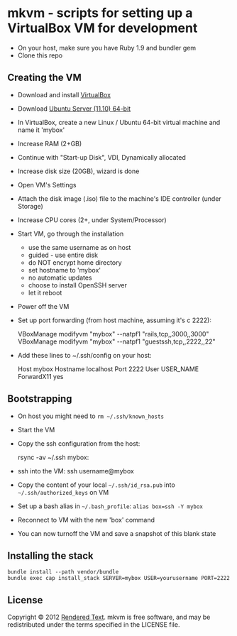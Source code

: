 # mkvm - scripts for setting up a VirtualBox VM for development

- On your host, make sure you have Ruby 1.9 and bundler gem
- Clone this repo

## Creating the VM

- Download and install [VirtualBox](www.virtualbox.org)
- Download [Ubuntu Server (11.10) 64-bit](http://releases.ubuntu.com/11.10/ubuntu-11.10-server-amd64.iso)
- In VirtualBox, create a new Linux / Ubuntu 64-bit virtual machine and name it 'mybox'
- Increase RAM (2+GB)
- Continue with "Start-up Disk", VDI, Dynamically allocated
- Increase disk size (20GB), wizard is done
- Open VM's Settings
- Attach the disk image (.iso) file to the machine's IDE controller (under Storage)
- Increase CPU cores (2+, under System/Processor)
- Start VM, go through the installation
  - use the same username as on host
  - guided - use entire disk
  - do NOT encrypt home directory
  - set hostname to 'mybox'
  - no automatic updates
  - choose to install OpenSSH server
  - let it reboot
- Power off the VM
- Set up port forwarding (from host machine, assuming it's c 2222):

    VBoxManage modifyvm "mybox" --natpf1 "rails,tcp,,3000,,3000"
    VBoxManage modifyvm "mybox" --natpf1 "guestssh,tcp,,2222,,22"

- Add these lines to ~/.ssh/config on your host:

    Host mybox
      Hostname localhost
      Port     2222
      User     USER_NAME
      ForwardX11 yes

## Bootstrapping

- On host you might need to `rm ~/.ssh/known_hosts`
- Start the VM
- Copy the ssh configuration from the host:

    rsync -av ~/.ssh mybox:

- ssh into the VM: ssh username@mybox
- Copy the content of your local `~/.ssh/id_rsa.pub` into `~/.ssh/authorized_keys` on VM
- Set up a bash alias in `~/.bash_profile`: `alias box=ssh -Y mybox`
- Reconnect to VM with the new 'box' command
- You can now turnoff the VM and save a snapshot of this blank state

## Installing the stack

    bundle install --path vendor/bundle
    bundle exec cap install_stack SERVER=mybox USER=yourusername PORT=2222

## License

Copyright © 2012 [Rendered Text](http://renderedtext.com). mkvm is free software, and may be redistributed under the terms specified in the LICENSE file.
